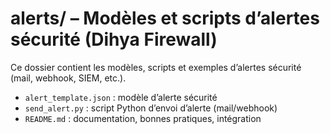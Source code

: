 # alerts/ – Modèles et scripts d’alertes sécurité (Dihya Firewall)

Ce dossier contient les modèles, scripts et exemples d’alertes sécurité (mail, webhook, SIEM, etc.).
- `alert_template.json` : modèle d’alerte sécurité
- `send_alert.py` : script Python d’envoi d’alerte (mail/webhook)
- `README.md` : documentation, bonnes pratiques, intégration
